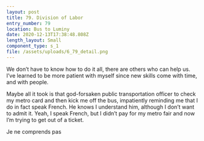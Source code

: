 ```yaml
---
layout: post
title: 79. Division of Labor
entry_number: 79
location: Bus to Luminy
date: 2020-12-13T17:38:48.808Z
length_layout: Small
component_type: s_1
file: /assets/uploads/6_79_detail.png
---
```

We don’t have to know how to do it all, there are others who can help us. I’ve learned to be more patient with myself since new skills come with time, and with people.

Maybe all it took is that god-forsaken public transportation officer to check my metro card and then kick me off the bus, impatiently reminding me that I do in fact speak French. He knows I understand him, although I don’t want to admit it. Yeah, I speak French, but I didn’t pay for my metro fair and now I’m trying to get out of a ticket.

Je ne comprends pas